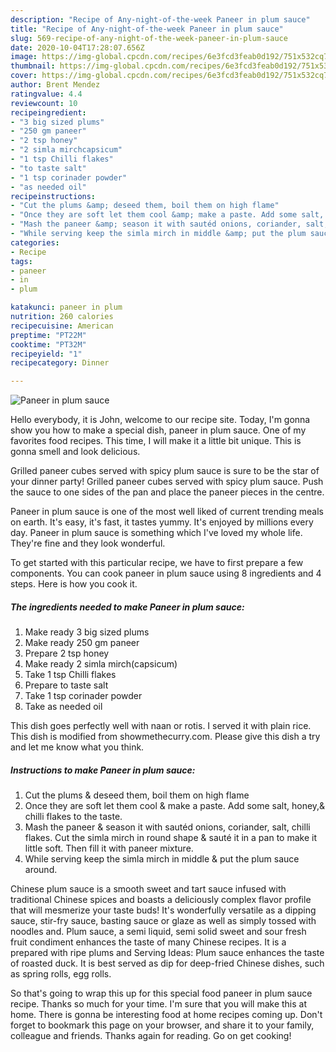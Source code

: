 ```yaml
---
description: "Recipe of Any-night-of-the-week Paneer in plum sauce"
title: "Recipe of Any-night-of-the-week Paneer in plum sauce"
slug: 569-recipe-of-any-night-of-the-week-paneer-in-plum-sauce
date: 2020-10-04T17:28:07.656Z
image: https://img-global.cpcdn.com/recipes/6e3fcd3feab0d192/751x532cq70/paneer-in-plum-sauce-recipe-main-photo.jpg
thumbnail: https://img-global.cpcdn.com/recipes/6e3fcd3feab0d192/751x532cq70/paneer-in-plum-sauce-recipe-main-photo.jpg
cover: https://img-global.cpcdn.com/recipes/6e3fcd3feab0d192/751x532cq70/paneer-in-plum-sauce-recipe-main-photo.jpg
author: Brent Mendez
ratingvalue: 4.4
reviewcount: 10
recipeingredient:
- "3 big sized plums"
- "250 gm paneer"
- "2 tsp honey"
- "2 simla mirchcapsicum"
- "1 tsp Chilli flakes"
- "to taste salt"
- "1 tsp corinader powder"
- "as needed oil"
recipeinstructions:
- "Cut the plums &amp; deseed them, boil them on high flame"
- "Once they are soft let them cool &amp; make a paste. Add some salt, honey,&amp; chilli flakes to the taste."
- "Mash the paneer &amp; season it with sautéd onions, coriander, salt, chilli flakes. Cut the simla mirch in round shape &amp; sauté it in a pan to make it little soft. Then fill it with paneer mixture."
- "While serving keep the simla mirch in middle &amp; put the plum sauce around."
categories:
- Recipe
tags:
- paneer
- in
- plum

katakunci: paneer in plum 
nutrition: 260 calories
recipecuisine: American
preptime: "PT22M"
cooktime: "PT32M"
recipeyield: "1"
recipecategory: Dinner

---
```



![Paneer in plum sauce](https://img-global.cpcdn.com/recipes/6e3fcd3feab0d192/751x532cq70/paneer-in-plum-sauce-recipe-main-photo.jpg)

Hello everybody, it is John, welcome to our recipe site. Today, I'm gonna show you how to make a special dish, paneer in plum sauce. One of my favorites food recipes. This time, I will make it a little bit unique. This is gonna smell and look delicious.

Grilled paneer cubes served with spicy plum sauce is sure to be the star of your dinner party! Grilled paneer cubes served with spicy plum sauce. Push the sauce to one sides of the pan and place the paneer pieces in the centre.

Paneer in plum sauce is one of the most well liked of current trending meals on earth. It's easy, it's fast, it tastes yummy. It's enjoyed by millions every day. Paneer in plum sauce is something which I've loved my whole life. They're fine and they look wonderful.


To get started with this particular recipe, we have to first prepare a few components. You can cook paneer in plum sauce using 8 ingredients and 4 steps. Here is how you cook it.

<!--inarticleads1-->

##### The ingredients needed to make Paneer in plum sauce:

1. Make ready 3 big sized plums
1. Make ready 250 gm paneer
1. Prepare 2 tsp honey
1. Make ready 2 simla mirch(capsicum)
1. Take 1 tsp Chilli flakes
1. Prepare to taste salt
1. Take 1 tsp corinader powder
1. Take as needed oil


This dish goes perfectly well with naan or rotis. I served it with plain rice. This dish is modified from showmethecurry.com. Please give this dish a try and let me know what you think. 

<!--inarticleads2-->

##### Instructions to make Paneer in plum sauce:

1. Cut the plums &amp; deseed them, boil them on high flame
1. Once they are soft let them cool &amp; make a paste. Add some salt, honey,&amp; chilli flakes to the taste.
1. Mash the paneer &amp; season it with sautéd onions, coriander, salt, chilli flakes. Cut the simla mirch in round shape &amp; sauté it in a pan to make it little soft. Then fill it with paneer mixture.
1. While serving keep the simla mirch in middle &amp; put the plum sauce around.


Chinese plum sauce is a smooth sweet and tart sauce infused with traditional Chinese spices and boasts a deliciously complex flavor profile that will mesmerize your taste buds! It&#39;s wonderfully versatile as a dipping sauce, stir-fry sauce, basting sauce or glaze as well as simply tossed with noodles and. Plum sauce, a semi liquid, semi solid sweet and sour fresh fruit condiment enhances the taste of many Chinese recipes. It is a prepared with ripe plums and Serving Ideas: Plum sauce enhances the taste of roasted duck. It is best served as dip for deep-fried Chinese dishes, such as spring rolls, egg rolls. 

So that's going to wrap this up for this special food paneer in plum sauce recipe. Thanks so much for your time. I'm sure that you will make this at home. There is gonna be interesting food at home recipes coming up. Don't forget to bookmark this page on your browser, and share it to your family, colleague and friends. Thanks again for reading. Go on get cooking!
